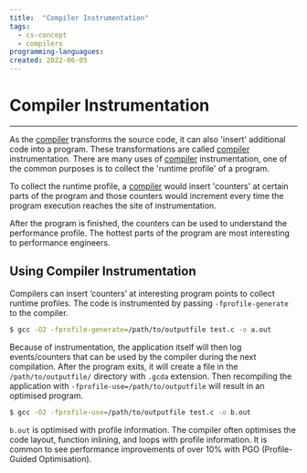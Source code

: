 ```yaml
---
title:  "Compiler Instrumentation"
tags:
  - cs-concept
  - compilers
programming-languagues:
created: 2022-06-05
---
```

# Compiler Instrumentation
---
As the [compiler](compilers.md) transforms the source code, it can also 'insert' additional code into a program. These transformations are called [compiler](compilers.md) instrumentation. There are many uses of [compiler](compilers.md) instrumentation, one of the common purposes is to collect the 'runtime profile' of a program. 

To collect the runtime profile, a [compiler](compilers.md) would insert 'counters' at certain parts of the program and those counters would increment every time the program execution reaches the site of instrumentation. 

After the program is finished, the counters can be used to understand the performance profile. The hottest parts of the program are most interesting to performance engineers.

## Using Compiler Instrumentation
Compilers can insert ‘counters’ at interesting program points to collect runtime profiles. The code is instrumented by passing `-fprofile-generate` to the compiler.

```bash
$ gcc -O2 -fprofile-generate=/path/to/outputfile test.c -o a.out
```

Because of instrumentation, the application itself will then log events/counters that can be used by the compiler during the next compilation. After the program exits, it will create a file in the `/path/to/outputfile/` directory with `.gcda` extension. Then recompiling the application with `-fprofile-use=/path/to/outputfile` will result in an optimised program.

```bash
$ gcc -O2 -fprofile-use=/path/to/outputfile test.c -o b.out
```

`b.out` is optimised with profile information. The compiler often optimises the code layout, function inlining, and loops with profile information. It is common to see performance improvements of over 10% with PGO (Profile-Guided Optimisation).